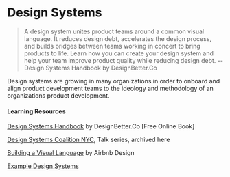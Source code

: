 # Design Systems

> A design system unites product teams around a common visual language. It reduces design debt, accelerates the design process, and builds bridges between teams working in concert to bring products to life. Learn how you can create your design system and help your team improve product quality while reducing design debt. -- Design Systems Handbook by  DesignBetter.Co

Design systems are growing in many organizations in order to onboard and align product development teams to the ideology and methodology of an organizations product development.

#### Learning Resources

[Design Systems Handbook](https://www.designbetter.co/design-systems-handbook) by DesignBetter.Co \[Free Online Book\]

[Design Systems Coalition NYC](http://designsystems.nyc/), Talk series, archived here

[Building a Visual Language](https://airbnb.design/building-a-visual-language/) by Airbnb Design

[Example Design Systems](https://github.com/alexpate/awesome-design-systems)

